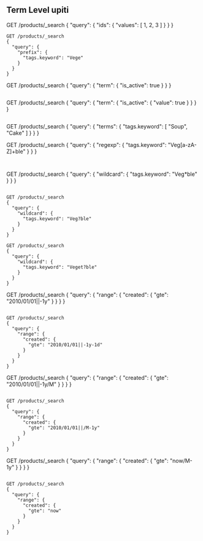 

## Term Level upiti

GET /products/_search
{
  "query": {
    "ids": {
      "values": [ 1, 2, 3 ]
    }
  }
}
```
GET /products/_search
{
  "query": {
    "prefix": {
      "tags.keyword": "Vege"
    }
  }
}
```
GET /products/_search
{
  "query": {
    "term": {
      "is_active": true
    }
  }
}
```

```
GET /products/_search
{
  "query": {
    "term": {
      "is_active": {
        "value": true
      }
    }
  }
}
```

```
GET /products/_search
{
  "query": {
    "terms": {
      "tags.keyword": [ "Soup", "Cake" ]
    }
  }
}

GET /products/_search
{
  "query": {
    "regexp": {
      "tags.keyword": "Veg[a-zA-Z]+ble"
    }
  }
}
```


```
GET /products/_search
{
  "query": {
    "wildcard": {
      "tags.keyword": "Veg*ble"
    }
  }
}
```

GET /products/_search
{
  "query": {
    "wildcard": {
      "tags.keyword": "Veg?ble"
    }
  }
}
```

```
GET /products/_search
{
  "query": {
    "wildcard": {
      "tags.keyword": "Veget?ble"
    }
  }
}

```
GET /products/_search
{
  "query": {
    "range": {
      "created": {
        "gte": "2010/01/01||-1y"
      }
    }
  }
}
```

GET /products/_search
{
  "query": {
    "range": {
      "created": {
        "gte": "2010/01/01||-1y-1d"
      }
    }
  }
}
```

GET /products/_search
{
  "query": {
    "range": {
      "created": {
        "gte": "2010/01/01||-1y/M"
      }
    }
  }
}
```

GET /products/_search
{
  "query": {
    "range": {
      "created": {
        "gte": "2010/01/01||/M-1y"
      }
    }
  }
}
```

GET /products/_search
{
  "query": {
    "range": {
      "created": {
        "gte": "now/M-1y"
      }
    }
  }
}
```

GET /products/_search
{
  "query": {
    "range": {
      "created": {
        "gte": "now"
      }
    }
  }
}